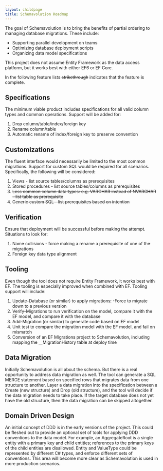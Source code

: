 ```yaml
---
layout: childpage
title: Schemavolution Roadmap
---
```


The goal of Schemavolution is to bring the benefits of partial ordering to managing database migrations. These include:

- Supporting parallel development on teams
- Optimizing database deployment scripts
- Organizing data model specifications

This project does not assume Entity Framework as the data access platform, but it works best with either EF6 or EF Core.

In the following feature lists ~~strikethrough~~ indicates that the feature is complete.

## Specifications

The minimum viable product includes specifications for all valid column types and common operations. Support will be added for:

1. Drop column/table/index/foreign key
2. Rename column/table
3. Automatic rename of index/foreign key to preserve convention

## Customizations

The fluent interface would necessarily be limited to the most common migrations. Support for custom SQL would be required for all scenarios. Specifically, the following will be considered:

1. Views - list source tables/columns as prerequisites
2. Stored procedures - list source tables/columns as prerequisites
3. ~~Less common column data types: e.g. VARCHAR instead of NVARCHAR - list table as prerequisite~~
4. ~~Generic custom SQL - list prerequisites based on intention~~

## Verification

Ensure that deployment will be successful before making the attempt. Situations to look for:

1. Name collisions - force making a rename a prerequisite of one of the migrations
2. Foreign key data type alignment

## Tooling

Even though the tool does not require Entity Framework, it works best with EF. The tooling is especially improved when combined with EF. Tooling support will include:

1. Update-Database (or similar) to apply migrations: -Force to migrate down to a previous version
2. Verify-Migrations to run verification on the model, compare it with the EF model, and compare it with the database
3. Add-Migration (or similar) to generate code based on EF model
4. Unit test to compare the migration model with the EF model, and fail on mismatch
5. Conversion of an EF Migrations project to Schemavolution, including mapping the __MigrationHistory table at deploy time

## Data Migration

Initially Schemavolution is all about the schema. But there is a real opportunity to address data migration as well. The tool can generate a SQL MERGE statement based on specified rows that migrates data from one structure to another. Layer a data migration into the specification between a Create (new structure) and Drop (old structure), and the tool will decide if the data migration needs to take place. If the target database does not yet have the old structure, then the data migration can be skipped altogether.

## Domain Driven Design

An initial concept of DDD is in the early versions of the project. This could be fleshed out to provide an optional set of tools for applying DDD conventions to the data model. For example, an AggregateRoot is a single entity with a primary key and child entities; references to the primary keys of the child entities are disallowed. Entity and ValueType could be represented by different C# types, and enforce different sets of conventions. This area will become more clear as Schemavolution is used in more production scenarios.